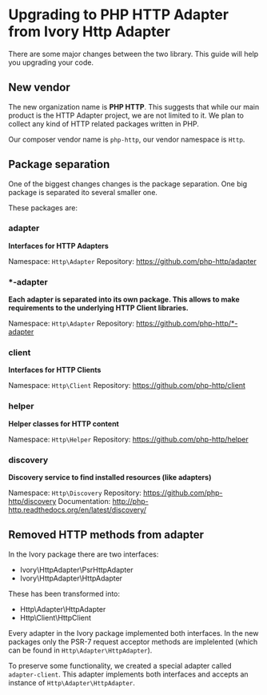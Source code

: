 # Upgrading to PHP HTTP Adapter from Ivory Http Adapter

There are some major changes between the two library. This guide will help you upgrading your code.


## New vendor

The new organization name is **PHP HTTP**. This suggests that while our main product is the HTTP Adapter project, we are not limited to it. We plan to collect any kind of HTTP related packages written in PHP.

Our composer vendor name is `php-http`, our vendor namespace is `Http`.


## Package separation

One of the biggest changes changes is the package separation. One big package is separated ito several smaller one.

These packages are:

### adapter

**Interfaces for HTTP Adapters**

Namespace: `Http\Adapter`
Repository: https://github.com/php-http/adapter


### *-adapter

**Each adapter is separated into its own package. This allows to make requirements to the underlying HTTP Client libraries.**

Namespace: `Http\Adapter`
Repository: https://github.com/php-http/*-adapter


### client

**Interfaces for HTTP Clients**

Namespace: `Http\Client`
Repository: https://github.com/php-http/client


### helper

**Helper classes for HTTP content**

Namespace: `Http\Helper`
Repository: https://github.com/php-http/helper


### discovery

**Discovery service to find installed resources (like adapters)**

Namespace: `Http\Discovery`
Repository: https://github.com/php-http/discovery
Documentation: http://php-http.readthedocs.org/en/latest/discovery/


## Removed HTTP methods from adapter

In the Ivory package there are two interfaces:

- Ivory\HttpAdapter\PsrHttpAdapter
- Ivory\HttpAdapter\HttpAdapter

These has been transformed into:

- Http\Adapter\HttpAdapter
- Http\Client\HttpClient

Every adapter in the Ivory package implemented both interfaces. In the new packages only the PSR-7 request acceptor methods are implelented (which can be found in `Http\Adapter\HttpAdapter`).

To preserve some functionality, we created a special adapter called `adapter-client`. This adapter implements both interfaces and accepts an instance of `Http\Adapter\HttpAdapter`.
